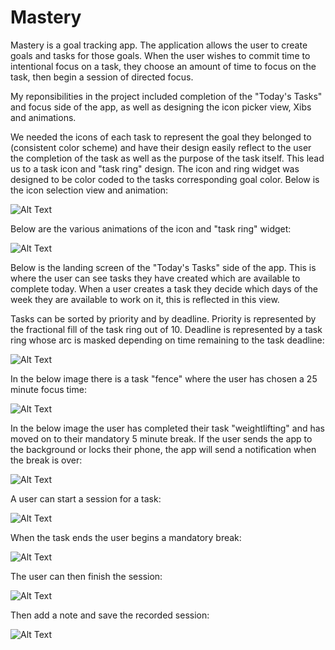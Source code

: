 # Mastery

Mastery is a goal tracking app. The application allows the user to create goals and tasks for those goals. When the user wishes to commit time to intentional focus on a task, they choose an amount of time to focus on the task, then begin a session of directed focus.

My reponsibilities in the project included completion of the "Today's Tasks" and focus side of the app, as well as designing the icon picker view, Xibs and animations. 

We needed the icons of each task to represent the goal they belonged to (consistent color scheme) and have their design easily reflect to the user the completion of the task as well as the purpose of the task itself. This lead us to a task icon and  "task ring" design. The icon and ring widget was designed to be color coded to the tasks corresponding goal color. Below is the icon selection view and animation:

![Alt Text](readme%20files/selectIcon.gif)

Below are the various animations of the icon and "task ring" widget:

![Alt Text](readme%20files/animationSample.gif)

Below is the landing screen of the "Today's Tasks" side of the app. This is where the user can see tasks they have created which are available to complete today. When a user creates a task they decide which days of the week they are available to work on it, this is reflected in this view. 

Tasks can be sorted by priority and by deadline. Priority is represented by the fractional fill of the task ring out of 10. Deadline is represented by a task ring whose arc is masked depending on time remaining to the task deadline:

![Alt Text](readme%20files/Sort.gif)

In the below image there is a task "fence" where the user has chosen a 25 minute focus time:

![Alt Text](readme%20files/4-inch%20Screenshot%201.jpg)

In the below image the user has completed their task "weightlifting" and has moved on to their mandatory 5 minute break. If the user sends the app to the background or locks their phone, the app will send a notification when the break is over:

![Alt Text](readme%20files/4-inch%20Screenshot%202.jpg)

A user can start a session for a task: 

![Alt Text](readme%20files/startASession.gif)

When the task ends the user begins a mandatory break:

![Alt Text](readme%20files/sessionEnds.gif)

The user can then finish the session:

![Alt Text](readme%20files/addANote1.gif)

Then add a note and save the recorded session:

![Alt Text](readme%20files/addANote2.gif)
